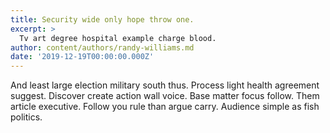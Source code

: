 ```yaml
---
title: Security wide only hope throw one.
excerpt: >
  Tv art degree hospital example charge blood.
author: content/authors/randy-williams.md
date: '2019-12-19T00:00:00.000Z'
---
```

And least large election military south thus. Process light health agreement suggest. Discover create action wall voice. Base matter focus follow. Them article executive. Follow you rule than argue carry. Audience simple as fish politics.